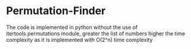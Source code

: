 # Permutation-Finder
The code is implemented in python without the use of itertools.permutations module, greater the list of numbers higher the time complexity as it is implemented with O(2^n) time complexity
